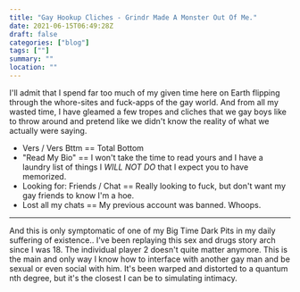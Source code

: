```yaml
---
title: "Gay Hookup Cliches - Grindr Made A Monster Out Of Me."
date: 2021-06-15T06:49:28Z
draft: false
categories: ["blog"]
tags: [""]
summary: ""
location: ""
---
```



I'll admit that I spend far too much of my given time here on Earth flipping through the whore-sites and fuck-apps of the gay world. And from all my wasted time, I have gleamed a few tropes and cliches that we gay boys like to throw around and pretend like we didn't know the reality of what we actually were saying.  

* Vers / Vers Bttm == Total Bottom 
* "Read My Bio" == I won't take the time to read yours and I have a laundry list of things I *WILL NOT DO* that I expect you to have memorized. 
* Looking for: Friends / Chat == Really looking to fuck, but don't want my gay friends to know I'm a hoe. 
* Lost all my chats == My previous account was banned. Whoops.  

---
And this is only symptomatic of one of my Big Time Dark Pits in my daily suffering of existence.. I've been replaying this sex and drugs story arch since I was 18. The individual player 2 doesn't quite matter anymore. This is the main and only way I know how to interface with another gay man and be sexual or even social with him. It's been warped and distorted to a quantum nth degree, but it's the closest I can be to simulating intimacy. 
